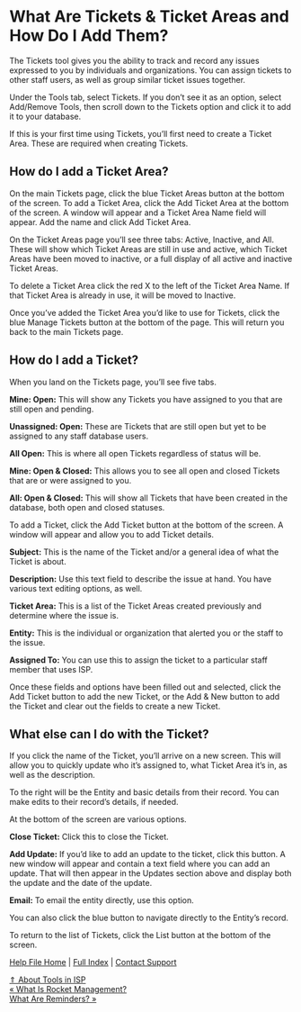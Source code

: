  What Are Tickets & Ticket Areas and How Do I Add Them?
==========

The Tickets tool gives you the ability to track and record any issues expressed to you by individuals and organizations. You can assign tickets to other staff users, as well as group similar ticket issues together.

Under the Tools tab, select Tickets. If you don’t see it as an option, select Add/Remove Tools, then scroll down to the Tickets option and click it to add it to your database.

If this is your first time using Tickets, you’ll first need to create a Ticket Area. These are required when creating Tickets.

How do I add a Ticket Area?
----------

On the main Tickets page, click the blue Ticket Areas button at the bottom of the screen. To add a Ticket Area, click the Add Ticket Area at the bottom of the screen. A window will appear and a Ticket Area Name field will appear. Add the name and click Add Ticket Area.

On the Ticket Areas page you’ll see three tabs: Active, Inactive, and All. These will show which Ticket Areas are still in use and active, which Ticket Areas have been moved to inactive, or a full display of all active and inactive Ticket Areas. 

To delete a Ticket Area click the red X to the left of the Ticket Area Name. If that Ticket Area is already in use, it will be moved to Inactive.

Once you’ve added the Ticket Area you’d like to use for Tickets, click the blue Manage Tickets button at the bottom of the page. This will return you back to the main Tickets page.

How do I add a Ticket?
----------

When you land on the Tickets page, you’ll see five tabs.

**Mine: Open:** This will show any Tickets you have assigned to you that are still open and pending.

**Unassigned: Open:** These are Tickets that are still open but yet to be assigned to any staff database users.

**All Open:** This is where all open Tickets regardless of status will be.

**Mine: Open & Closed:** This allows you to see all open and closed Tickets that are or were assigned to you.

**All: Open & Closed:** This will show all Tickets that have been created in the database, both open and closed statuses.

To add a Ticket, click the Add Ticket button at the bottom of the screen. A window will appear and allow you to add Ticket details.

**Subject:** This is the name of the Ticket and/or a general idea of what the Ticket is about.

**Description:** Use this text field to describe the issue at hand. You have various text editing options, as well.

**Ticket Area:** This is a list of the Ticket Areas created previously and determine where the issue is.

**Entity:** This is the individual or organization that alerted you or the staff to the issue.

**Assigned To:** You can use this to assign the ticket to a particular staff member that uses ISP.

Once these fields and options have been filled out and selected, click the Add Ticket button to add the new Ticket, or the Add & New button to add the Ticket and clear out the fields to create a new Ticket.

What else can I do with the Ticket?
----------

If you click the name of the Ticket, you’ll arrive on a new screen. This will allow you to quickly update who it’s assigned to, what Ticket Area it’s in, as well as the description. 

To the right will be the Entity and basic details from their record. You can make edits to their record’s details, if needed.

At the bottom of the screen are various options.

**Close Ticket:** Click this to close the Ticket.

**Add Update:** If you’d like to add an update to the ticket, click this button. A new window will appear and contain a text field where you can add an update. That will then appear in the Updates section above and display both the update and the date of the update.

**Email:** To email the entity directly, use this option.

You can also click the blue button to navigate directly to the Entity’s record. 

To return to the list of Tickets, click the List button at the bottom of the screen.

[Help File Home](/help/) | [Full Index](/Help-File-Directory/) | [Contact Support](mailto:support@ISPolitical.com)

[⇑ About Tools in ISP](/About-Tools-in-ISP)  
[« What Is Rocket Management?](/What-Is-Rocket-Management)  
[What Are Reminders? »](/How-Do-I-Utilize-Reminders-in-ISP)